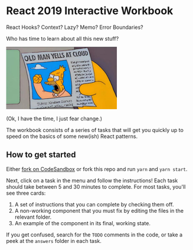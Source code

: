 # React 2019 Interactive Workbook

React Hooks? Context? Lazy? Memo? Error Boundaries?

Who has time to learn about all this new stuff?

<img src="src/App/About/oldman.jpg" alt="old man yells at cloud" width="300px">

(Ok, I have the time, I just fear change.)

The workbook consists of a series of tasks that will get you quickly up to speed on the basics of some new(ish) React patterns.

## How to get started

Either [fork on CodeSandbox](https://codesandbox.io/s/github/aholachek/react-2019-interactive-workbook?module=/src/1_Context/ThemeProviderContainer.js) or fork this repo and run `yarn` and `yarn start`.

Next, click on a task in the menu and follow the instructions! Each task should take between 5 and 30 minutes to complete. For most tasks, you'll see three cards:

1. A set of instructions that you can complete by checking them off.
2. A non-working component that you must fix by editing the files in the relevant folder.
3. An example of the component in its final, working state.

If you get confused, search for the `TODO` comments in the code, or take a peek at the `answers` folder in each task.
